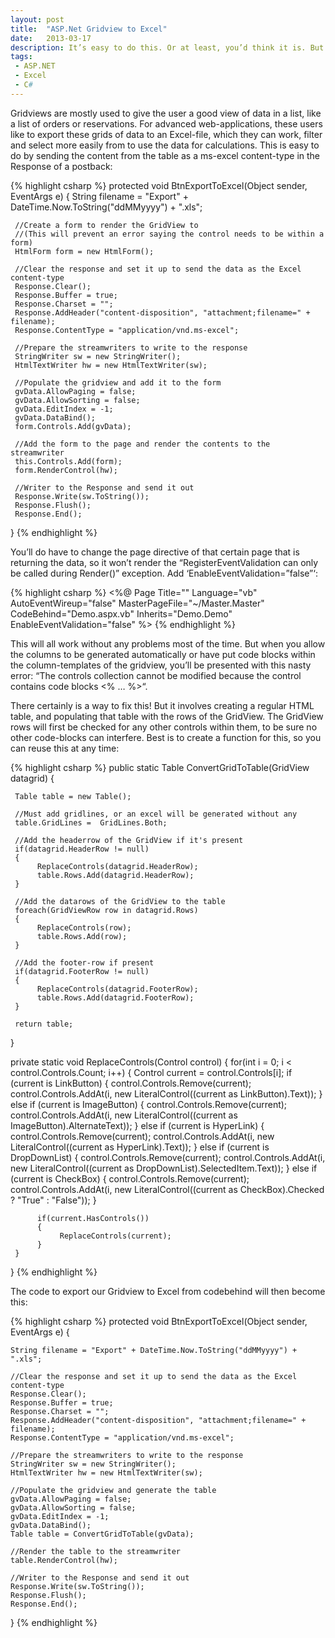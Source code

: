 ```yaml
---
layout: post
title:  "ASP.Net Gridview to Excel"
date:   2013-03-17
description: It’s easy to do this. Or at least, you’d think it is. But when you allow the columns to be generated automatically, you can run into a nasty error “The controls collection cannot be modified because the control contains code blocks <% ... %>”
tags:
 - ASP.NET
 - Excel
 - C#
---
```

Gridviews are mostly used to give the user a good view of data in a list, like a list of orders or reservations. For advanced web-applications, these users like to export these grids of data to an Excel-file, which they can work, filter and select more easily from to use the data for calculations. This is easy to do by sending the content from the table as a ms-excel content-type in the Response of a postback:

{% highlight csharp %}
protected void BtnExportToExcel(Object sender, EventArgs e)
{
     String filename = "Export" + DateTime.Now.ToString("ddMMyyyy") + ".xls";

     //Create a form to render the GridView to
     //(This will prevent an error saying the control needs to be within a form)
     HtmlForm form = new HtmlForm();

     //Clear the response and set it up to send the data as the Excel content-type
     Response.Clear();
     Response.Buffer = true;
     Response.Charset = "";
     Response.AddHeader("content-disposition", "attachment;filename=" + filename);
     Response.ContentType = "application/vnd.ms-excel";

     //Prepare the streamwriters to write to the response
     StringWriter sw = new StringWriter();
     HtmlTextWriter hw = new HtmlTextWriter(sw);

     //Populate the gridview and add it to the form
     gvData.AllowPaging = false;
     gvData.AllowSorting = false;
     gvData.EditIndex = -1;
     gvData.DataBind();
     form.Controls.Add(gvData);

     //Add the form to the page and render the contents to the streamwriter
     this.Controls.Add(form);
     form.RenderControl(hw);

     //Writer to the Response and send it out
     Response.Write(sw.ToString());
     Response.Flush();
     Response.End();
}
{% endhighlight %}

You’ll do have to change the page directive of that certain page that is returning the data, so it won’t render the “RegisterEventValidation can only be called during Render()” exception. Add ‘EnableEventValidation=”false”‘:

{% highlight csharp %}
<%@ Page Title="" Language="vb" AutoEventWireup="false"
         MasterPageFile="~/Master.Master" CodeBehind="Demo.aspx.vb"
         Inherits="Demo.Demo" EnableEventValidation="false" %>
{% endhighlight %}

This will all work without any problems most of the time. But when you allow the columns to be generated automatically or have put code blocks within the column-templates of the gridview, you’ll be presented with this nasty error: “The controls collection cannot be modified because the control contains code blocks <% … %>“.

There certainly is a way to fix this! But it involves creating a regular HTML table, and populating that table with the rows of the GridView. The GridView rows will first be checked for any other controls within them, to be sure no other code-blocks can interfere. Best is to create a function for this, so you can reuse this at any time:

{% highlight csharp %}
public static Table ConvertGridToTable(GridView datagrid)
{

     Table table = new Table();

     //Must add gridlines, or an excel will be generated without any
     table.GridLines =  GridLines.Both;

     //Add the headerrow of the GridView if it's present
     if(datagrid.HeaderRow != null)
     {
          ReplaceControls(datagrid.HeaderRow);
          table.Rows.Add(datagrid.HeaderRow);
     }

     //Add the datarows of the GridView to the table
     foreach(GridViewRow row in datagrid.Rows)
     {
          ReplaceControls(row);
          table.Rows.Add(row);
     }

     //Add the footer-row if present
     if(datagrid.FooterRow != null)
     {
          ReplaceControls(datagrid.FooterRow);
          table.Rows.Add(datagrid.FooterRow);
     }

     return table;

}

private static void ReplaceControls(Control control)
{
     for(int i = 0; i < control.Controls.Count; i++)
     {
          Control current = control.Controls[i];
          if (current is LinkButton)
          {
               control.Controls.Remove(current);
               control.Controls.AddAt(i, new LiteralControl((current as LinkButton).Text));
          }
          else if (current is ImageButton)
          {
               control.Controls.Remove(current);
               control.Controls.AddAt(i, new LiteralControl((current as ImageButton).AlternateText));
          }
          else if (current is HyperLink)
          {
               control.Controls.Remove(current);
               control.Controls.AddAt(i, new LiteralControl((current as HyperLink).Text));
          }
          else if (current is DropDownList)
          {
               control.Controls.Remove(current);
               control.Controls.AddAt(i, new LiteralControl((current as DropDownList).SelectedItem.Text));
          }
          else if (current is CheckBox)
          {
               control.Controls.Remove(current);
               control.Controls.AddAt(i, new LiteralControl((current as CheckBox).Checked ? "True" : "False"));
          }

          if(current.HasControls())
          {
               ReplaceControls(current);
          }
     }
}
{% endhighlight %}

The code to export our Gridview to Excel from codebehind will then become this:

{% highlight csharp %}
protected void BtnExportToExcel(Object sender, EventArgs e)
{
 
    String filename = "Export" + DateTime.Now.ToString("ddMMyyyy") + ".xls";
 
    //Clear the response and set it up to send the data as the Excel content-type
    Response.Clear();
    Response.Buffer = true;
    Response.Charset = "";
    Response.AddHeader("content-disposition", "attachment;filename=" + filename);
    Response.ContentType = "application/vnd.ms-excel";
 
    //Prepare the streamwriters to write to the response
    StringWriter sw = new StringWriter();
    HtmlTextWriter hw = new HtmlTextWriter(sw);
 
    //Populate the gridview and generate the table
    gvData.AllowPaging = false;
    gvData.AllowSorting = false;
    gvData.EditIndex = -1;
    gvData.DataBind();
    Table table = ConvertGridToTable(gvData);
 
    //Render the table to the streamwriter
    table.RenderControl(hw);
 
    //Writer to the Response and send it out
    Response.Write(sw.ToString());
    Response.Flush();
    Response.End();
 
}
{% endhighlight %}